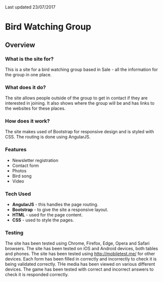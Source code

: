 Last updated 23/07/2017

# Bird Watching Group

## Overview

### What is the site for?

This is a site for a bird watching group based in Sale - all the information for the group in one place.

### What does it do?

The site allows people outside of the group to get in contact if they are interested in joining. It also shows where the group will be and has links to the websites for these places.

### How does it work?

The site makes used of Bootstrap for responsive design and is styled with CSS. The routing is done using AngularJS. 

### Features

- Newsletter registration
- Contact form 
- Photos
- Bird song
- Video

### Tech Used

- **AngularJS** - this handles the page routing. 
- **Bootstrap** - to give the site a responsive layout.
- **HTML** - used for the page content.
- **CSS** - used to style the pages.

### Testing

The site has been tested using Chrome, Firefox, Edge, Opera and Safari browsers.
The site has been tested on iOS and Android devices, both tables and phones. 
The site has been tested using http://mobiletest.me/ for other devices. 
Each form has been filled in correctly and incorrectly to check it is being validated correctly.
THe media has been viewed on various different devices.
The game has been tested with correct and incorrect answers to check it is responded correctly.